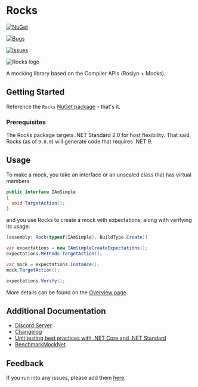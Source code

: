 # Rocks

[![NuGet](https://img.shields.io/nuget/v/Rocks.svg)](https://www.nuget.org/packages/Rocks)

[![Bugs](https://img.shields.io/github/issues/JasonBock/Rocks/bug)](https://github.com/JasonBock/Rocks/issues?q=is%3Aissue%20state%3Aopen%20label%3Abug)

[![Issues](https://img.shields.io/github/issues/JasonBock/Rocks)](https://github.com/JasonBock/Rocks/issues)

![Rocks logo](https://raw.github.com/JasonBock/Rocks/main/src/Images/Banner-Small.png)

A mocking library based on the Compiler APIs (Roslyn + Mocks).

## Getting Started

Reference the `Rocks` [NuGet package](https://www.nuget.org/packages/Rocks) - that's it.

### Prerequisites

The Rocks package targets .NET Standard 2.0 for host flexibility. That said, Rocks (as of `9.0.0`) will generate code that requires .NET 9.

## Usage

To make a mock, you take an interface or an unsealed class that has virtual members:

```csharp
public interface IAmSimple
{
  void TargetAction();
}
```

and you use Rocks to create a mock with expectations, along with verifying its usage:

```csharp
[assembly: Rock(typeof(IAmSimple), BuildType.Create)]

var expectations = new IAmSimpleCreateExpectations();
expectations.Methods.TargetAction();

var mock = expectations.Instance();
mock.TargetAction();

expectations.Verify();
```

More details can be found on the [Overview page](https://github.com/JasonBock/Rocks/blob/main/docs/Overview.md).

## Additional Documentation

* [Discord Server](https://discord.gg/ZXMhkKsMRb)
* [Changelog](https://github.com/JasonBock/Rocks/blob/main/changelog.md)
* [Unit testing best practices with .NET Core and .NET Standard](https://learn.microsoft.com/en-us/dotnet/core/testing/unit-testing-best-practices)
* [BenchmarkMockNet](https://github.com/ecoAPM/BenchmarkMockNet)

## Feedback

If you run into any issues, please add them [here](https://github.com/JasonBock/Rocks/issues).

